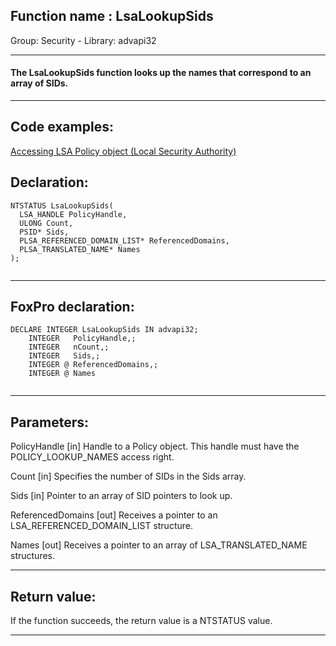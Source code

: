 
## Function name : LsaLookupSids
Group: Security - Library: advapi32    
***  


#### The LsaLookupSids function looks up the names that correspond to an array of SIDs.
***  


## Code examples:
[Accessing LSA Policy object (Local Security Authority)](../../samples/sample_427.md)  

## Declaration:
```foxpro  
NTSTATUS LsaLookupSids(
  LSA_HANDLE PolicyHandle,
  ULONG Count,
  PSID* Sids,
  PLSA_REFERENCED_DOMAIN_LIST* ReferencedDomains,
  PLSA_TRANSLATED_NAME* Names
);
  
```  
***  


## FoxPro declaration:
```foxpro  
DECLARE INTEGER LsaLookupSids IN advapi32;
	INTEGER   PolicyHandle,;
	INTEGER   nCount,;
	INTEGER   Sids,;
	INTEGER @ ReferencedDomains,;
	INTEGER @ Names
  
```  
***  


## Parameters:
PolicyHandle 
[in] Handle to a Policy object. This handle must have the POLICY_LOOKUP_NAMES access right.

Count 
[in] Specifies the number of SIDs in the Sids array.

Sids 
[in] Pointer to an array of SID pointers to look up.

ReferencedDomains 
[out] Receives a pointer to an LSA_REFERENCED_DOMAIN_LIST structure.

Names 
[out] Receives a pointer to an array of LSA_TRANSLATED_NAME structures.   
***  


## Return value:
If the function succeeds, the return value is a NTSTATUS value.  
***  

